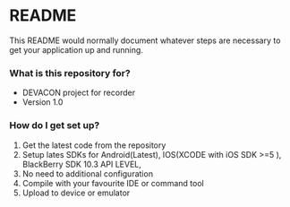 # README #

This README would normally document whatever steps are necessary to get your application up and running.

### What is this repository for? ###

* DEVACON project for recorder
* Version 1.0


### How do I get set up? ###

1) Get the latest code from the repository
2) Setup lates SDKs for Android(Latest), IOS(XCODE with iOS SDK >=5 ), BlackBerry SDK 10.3 API LEVEL,
3) No need to additional configuration
4) Compile with your favourite IDE or command tool
5) Upload to device or emulator
